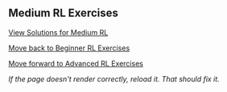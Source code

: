 ## Medium RL Exercises


[View Solutions for Medium RL](https://github.com/UMdecisionsupport/DecisionSupport2023/blob/main/RL/Solutions/Medium_Solutions.md)

[Move back to Beginner RL Exercises](https://github.com/UMdecisionsupport/DecisionSupport2023/blob/main/RL/Beginner.md)

[Move forward to Advanced RL Exercises](https://github.com/UMdecisionsupport/DecisionSupport2023/blob/main/RL/Advanced.md)

*If the page doesn't render correctly, reload it. That should fix it.*
